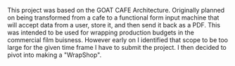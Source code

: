 This project was based on the GOAT CAFE Architecture. Originally planned on being transformed from a cafe to a functional form input machine that will accept data from a user, store it, and then send it back as a PDF. This was intended to be used for wrapping production budgets in the commercial film buisness. However early on I identified that scope to be too large for the given time frame I have to submit the project. I then decided to pivot into making a "WrapShop".
